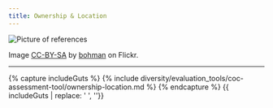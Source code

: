 ```yaml
---
title: Ownership & Location
---
```


![Picture of references]({{site.baseurl}}/img/reference.jpg)

Image [CC-BY-SA](https://creativecommons.org/licenses/by/2.0/) by [bohman](https://www.flickr.com/photos/bohman/) on Flickr.

<hr>

{% capture includeGuts %}
{% include diversity/evaluation_tools/coc-assessment-tool/ownership-location.md %}
{% endcapture %}
{{ includeGuts | replace: '    ', ''}}
